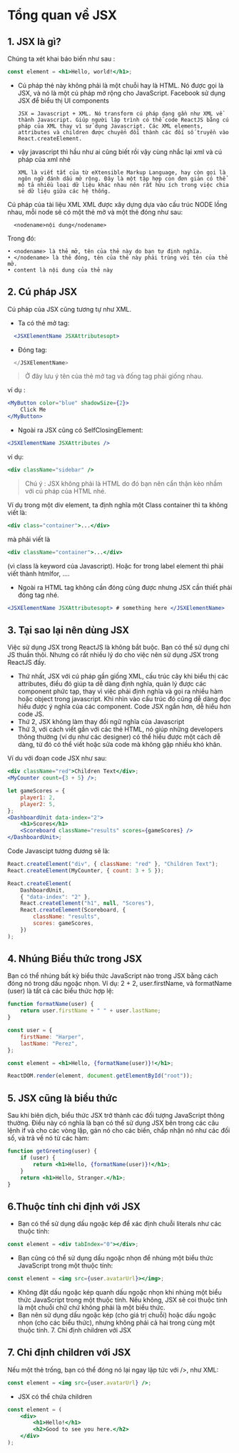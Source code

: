 # **Tổng quan về JSX**

## **1. JSX là gì?**

Chúng ta xét khai báo biến như sau :

```jsx
const element = <h1>Hello, world!</h1>;
```

-   Cú pháp thẻ này không phải là một chuỗi hay là HTML. Nó được gọi là JSX, và nó là một cú pháp mở rộng cho JavaScript. Facebook sử dụng JSX để biểu thị UI components

        JSX = Javascript + XML. Nó transform cú pháp dạng gần như XML về thành Javascript. Giúp người lập trình có thể code ReactJS bằng cú pháp của XML thay vì sử dụng Javascript. Các XML elements, attributes và children được chuyển đổi thành các đối số truyền vào React.createElement.

-   vậy javascript thì hầu như ai cũng biết rồi vậy cùng nhắc lại xml và cú pháp của xml nhé

        XML là viết tắt của từ eXtensible Markup Language, hay còn gọi là ngôn ngữ đánh dấu mở rộng. Đây là một tập hợp con đơn giản có thể mô tả nhiều loại dữ liệu khác nhau nên rất hữu ích trong việc chia sẻ dữ liệu giữa các hệ thống.

Cú pháp của tài liệu XML XML được xây dựng dựa vào cấu trúc NODE lồng nhau, mỗi node sẽ có một thẻ mở và một thẻ đóng như sau:

```
  <nodename>nội dung</nodename>
```

Trong đó:

```
• <nodename> là thẻ mở, tên của thẻ này do bạn tự định nghĩa.
• </nodename> là thẻ đóng, tên của thẻ này phải trùng với tên của thẻ mở.
• content là nội dung của thẻ này
```

## **2. Cú pháp JSX**

Cú pháp của JSX cũng tương tự như XML.

-   Ta có thẻ mở tag:

```jsx
  <JSXElementName JSXAttributesopt>
```

-   Đóng tag:

```jsx
  </JSXElementName>
```

> Ở đây lưu ý tên của thẻ mở tag và đống tag phải giống nhau.

ví dụ :

```jsx
<MyButton color="blue" shadowSize={2}>
    Click Me
</MyButton>
```

-   Ngoài ra JSX cũng có SelfClosingElement:

```jsx
<JSXElementName JSXAttributes />
```

ví dụ:

```jsx
<div className="sidebar" />
```

> Chú ý : JSX không phải là HTML do đó bạn nên cẩn thận kẻo nhầm với cú pháp của HTML nhé.

Ví dụ trong một div element, ta định nghĩa một Class container thì ta không viết là:

```jsx
<div class="container">...</div>
```

mà phải viết là

```jsx
<div className="container">...</div>
```

(vì class là keyword của Javascript). Hoặc for trong label element thì phải viết thành htmlfor, ....

-   Ngoài ra HTML tag không cần đóng cũng được nhưng JSX cần thiết phải đóng tag nhé.

```jsx
<JSXElementName JSXAttributesopt> # something here </JSXElementName>
```

## **3. Tại sao lại nên dùng JSX**

Việc sử dụng JSX trong ReactJS là không bắt buộc. Bạn có thể sử dụng chỉ JS thuần thôi. Nhưng có rất nhiều lý do cho việc nên sử dụng JSX trong ReactJS đấy.

-   Thứ nhất, JSX với cú pháp gần giống XML, cấu trúc cây khi biểu thị các attributes, điều đó giúp ta dễ dàng định nghĩa, quản lý được các component phức tạp, thay vì việc phải định nghĩa và gọi ra nhiều hàm hoặc object trong javascript. Khi nhìn vào cấu trúc đó cũng dễ dàng đọc hiểu được ý nghĩa của các component. Code JSX ngắn hơn, dễ hiểu hơn code JS.
-   Thứ 2, JSX không làm thay đổi ngữ nghĩa của Javascript
-   Thứ 3, với cách viết gần với các thẻ HTML, nó giúp những developers thông thường (ví dụ như các designer) có thể hiểu được một cách dễ dàng, từ đó có thể viết hoặc sửa code mà không gặp nhiều khó khăn.

Ví du với đoạn code JSX như sau:

```jsx
<div className="red">Children Text</div>;
<MyCounter count={3 + 5} />;

let gameScores = {
    player1: 2,
    player2: 5,
};
<DashboardUnit data-index="2">
    <h1>Scores</h1>
    <Scoreboard className="results" scores={gameScores} />
</DashboardUnit>;
```

Code Javascipt tương đương sẽ là:

```js
React.createElement("div", { className: "red" }, "Children Text");
React.createElement(MyCounter, { count: 3 + 5 });

React.createElement(
    DashboardUnit,
    { "data-index": "2" },
    React.createElement("h1", null, "Scores"),
    React.createElement(Scoreboard, {
        className: "results",
        scores: gameScores,
    })
);
```

## **4. Nhúng Biểu thức trong JSX**

Bạn có thể nhúng bất kỳ biểu thức JavaScript nào trong JSX bằng cách đóng nó trong dấu ngoặc nhọn. Ví dụ: 2 + 2, user.firstName, và formatName (user) là tất cả các biểu thức hợp lệ:

```jsx
function formatName(user) {
    return user.firstName + " " + user.lastName;
}

const user = {
    firstName: "Harper",
    lastName: "Perez",
};

const element = <h1>Hello, {formatName(user)}!</h1>;

ReactDOM.render(element, document.getElementById("root"));
```

## **5. JSX cũng là biểu thức**

Sau khi biên dịch, biểu thức JSX trở thành các đối tượng JavaScript thông thường. Điều này có nghĩa là bạn có thể sử dụng JSX bên trong các câu lệnh if và cho các vòng lặp, gán nó cho các biến, chấp nhận nó như các đối số, và trả về nó từ các hàm:

```jsx
function getGreeting(user) {
    if (user) {
        return <h1>Hello, {formatName(user)}!</h1>;
    }
    return <h1>Hello, Stranger.</h1>;
}
```

## **6.Thuộc tính chỉ định với JSX**

-   Bạn có thể sử dụng dấu ngoặc kép để xác định chuỗi literals như các thuộc tính:

```jsx
const element = <div tabIndex="0"></div>;
```

-   Bạn cũng có thể sử dụng dấu ngoặc nhọn để nhúng một biểu thức JavaScript trong một thuộc tính:

```jsx
const element = <img src={user.avatarUrl}></img>;
```

-   Không đặt dấu ngoặc kép quanh dấu ngoặc nhọn khi nhúng một biểu thức JavaScript trong một thuộc tính. Nếu không, JSX sẽ coi thuộc tính là một chuỗi chữ chứ không phải là một biểu thức.
-   Bạn nên sử dụng dấu ngoặc kép (cho giá trị chuỗi) hoặc dấu ngoặc nhọn (cho các biểu thức), nhưng không phải cả hai trong cùng một thuộc tính. 7. Chỉ định children với JSX

## **7. Chỉ định children với JSX**

Nếu một thẻ trống, bạn có thể đóng nó lại ngay lập tức với />, như XML:

```jsx
const element = <img src={user.avatarUrl} />;
```

-   JSX có thể chứa children

```jsx
const element = (
    <div>
        <h1>Hello!</h1>
        <h2>Good to see you here.</h2>
    </div>
);
```
